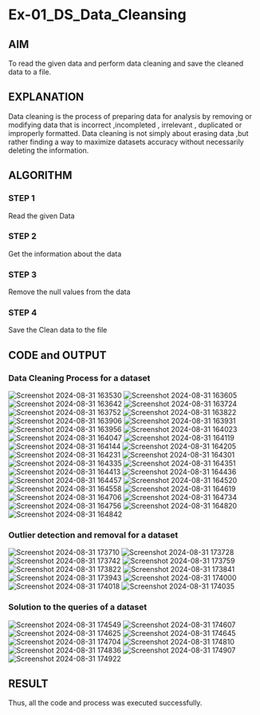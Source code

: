 # Ex-01_DS_Data_Cleansing


## AIM
To read the given data and perform data cleaning and save the cleaned data to a file. 

## EXPLANATION
Data cleaning is the process of preparing data for analysis by removing or modifying data that is incorrect ,incompleted , irrelevant , duplicated or improperly formatted. 
Data cleaning is not simply about erasing data ,but rather finding a way to maximize datasets accuracy without necessarily deleting the information. 

## ALGORITHM
### STEP 1
Read the given Data
### STEP 2
Get the information about the data
### STEP 3
Remove the null values from the data
### STEP 4
Save the Clean data to the file

## CODE and OUTPUT
### Data Cleaning Process for a dataset
![Screenshot 2024-08-31 163530](https://github.com/user-attachments/assets/b9344735-72d7-4cff-8e56-386526e21321)
![Screenshot 2024-08-31 163605](https://github.com/user-attachments/assets/5b6f61c8-97fa-43dc-9908-8215f4f4077d)
![Screenshot 2024-08-31 163642](https://github.com/user-attachments/assets/79708263-b2a6-4045-8f54-3d1321ae8600)
![Screenshot 2024-08-31 163724](https://github.com/user-attachments/assets/3e0a88d9-fe5b-4189-9c46-ee1adee005e3)
![Screenshot 2024-08-31 163752](https://github.com/user-attachments/assets/3f9c4e94-554f-424b-a4fb-c18ab1bc73d6)
![Screenshot 2024-08-31 163822](https://github.com/user-attachments/assets/cafa1ff0-23d0-4be7-a58b-caf479c4c491)
![Screenshot 2024-08-31 163906](https://github.com/user-attachments/assets/f1bda3cb-d4bd-4b33-be14-0718050af462)
![Screenshot 2024-08-31 163931](https://github.com/user-attachments/assets/9d65a66c-4584-44f9-85d6-cec3b7aa7326)
![Screenshot 2024-08-31 163956](https://github.com/user-attachments/assets/de80c85b-c714-4383-92fe-f42b73ad2f53)
![Screenshot 2024-08-31 164023](https://github.com/user-attachments/assets/daf6ac02-4a23-447e-a002-680e2dedcc11)
![Screenshot 2024-08-31 164047](https://github.com/user-attachments/assets/00cfa2fe-e3ca-468f-ad98-4a23e1f38aa2)
![Screenshot 2024-08-31 164119](https://github.com/user-attachments/assets/bfb17bf7-5f16-44c0-b6a0-8e6a43b589ba)
![Screenshot 2024-08-31 164144](https://github.com/user-attachments/assets/1e20a719-634c-4146-baa4-5cf9f7fa2d9d)
![Screenshot 2024-08-31 164205](https://github.com/user-attachments/assets/167c9db2-7708-4a9a-aa12-68f0e0471e3b)
![Screenshot 2024-08-31 164231](https://github.com/user-attachments/assets/d1583470-44fa-4111-b1bf-8a3053afe064)
![Screenshot 2024-08-31 164301](https://github.com/user-attachments/assets/c4d81660-4cfb-43a7-a6b6-a949b9707c98)
![Screenshot 2024-08-31 164335](https://github.com/user-attachments/assets/07b928e3-3c94-4816-a726-12a6ef2706c2)
![Screenshot 2024-08-31 164351](https://github.com/user-attachments/assets/7ecf05c5-27c0-4edf-a76a-e5a311c560b5)
![Screenshot 2024-08-31 164413](https://github.com/user-attachments/assets/a5c44570-a687-452d-834f-f3e80bdb839c)
![Screenshot 2024-08-31 164436](https://github.com/user-attachments/assets/8fd26320-b826-48a5-843a-b596cd76771d)
![Screenshot 2024-08-31 164457](https://github.com/user-attachments/assets/3350e286-4937-4f52-877c-94f1c186b479)
![Screenshot 2024-08-31 164520](https://github.com/user-attachments/assets/6c8eced4-d9c9-4132-ba8c-b6bdcdcbc9c4)
![Screenshot 2024-08-31 164558](https://github.com/user-attachments/assets/d9f92e3b-e334-4646-9598-00c6113f4f7d)
![Screenshot 2024-08-31 164619](https://github.com/user-attachments/assets/6d3212c2-cd04-4b86-91e1-013153a2258c)
![Screenshot 2024-08-31 164706](https://github.com/user-attachments/assets/cae1a908-ec30-463e-8859-5d6cc9c46776)
![Screenshot 2024-08-31 164734](https://github.com/user-attachments/assets/a8d1f9c9-9c36-4bd2-993c-f72e0d7a1c24)
![Screenshot 2024-08-31 164756](https://github.com/user-attachments/assets/a4ba07d2-7b1d-40ce-9844-a09a90480c0c)
![Screenshot 2024-08-31 164820](https://github.com/user-attachments/assets/a721aa62-1f98-4441-9633-dfd436b46030)
![Screenshot 2024-08-31 164842](https://github.com/user-attachments/assets/e1bfbf1b-8c09-4bf9-972e-937ef3f30450)
### Outlier detection and removal for a dataset
![Screenshot 2024-08-31 173710](https://github.com/user-attachments/assets/6b69f317-233c-4201-a672-5decd232b1a9)
![Screenshot 2024-08-31 173728](https://github.com/user-attachments/assets/2769def7-ee18-4c44-b19a-cb87aee9a2e2)
![Screenshot 2024-08-31 173742](https://github.com/user-attachments/assets/149f2f97-c339-4358-bdb2-fe593661b226)
![Screenshot 2024-08-31 173759](https://github.com/user-attachments/assets/fb979c6a-f3d6-4514-8b8c-0a262b090d4c)
![Screenshot 2024-08-31 173822](https://github.com/user-attachments/assets/5bb73f74-8b58-4e4b-a2c4-60f1148cfa14)
![Screenshot 2024-08-31 173841](https://github.com/user-attachments/assets/95cf2074-9cb8-464f-a71b-32f0826db75f)
![Screenshot 2024-08-31 173943](https://github.com/user-attachments/assets/88d05c5c-8be0-4d73-8b7f-033d5c45aa3f)
![Screenshot 2024-08-31 174000](https://github.com/user-attachments/assets/71f5073c-e744-4ab8-8b47-3c7f5f89eb5c)
![Screenshot 2024-08-31 174018](https://github.com/user-attachments/assets/554b7c45-85a4-45a7-a3cc-1aa45c458e36)
![Screenshot 2024-08-31 174035](https://github.com/user-attachments/assets/e18cc599-dd5b-4994-84e7-837c2b91f1ba)
### Solution to the queries of a dataset
![Screenshot 2024-08-31 174549](https://github.com/user-attachments/assets/aeb15f6a-5531-4213-bd6e-adb66e02ee4f)
![Screenshot 2024-08-31 174607](https://github.com/user-attachments/assets/664c3db9-5b99-4913-bd2f-f461294a7568)
![Screenshot 2024-08-31 174625](https://github.com/user-attachments/assets/6e68db8b-2df6-4dcc-bd5e-0b98531a6411)
![Screenshot 2024-08-31 174645](https://github.com/user-attachments/assets/afc21c69-d8c7-4cd4-86ef-7442ce3e0569)
![Screenshot 2024-08-31 174704](https://github.com/user-attachments/assets/fc173193-64ef-49b5-aa7c-3d4f6b4b3121)
![Screenshot 2024-08-31 174810](https://github.com/user-attachments/assets/bff61ed0-2b02-4614-89ff-f5e91e934c38)
![Screenshot 2024-08-31 174836](https://github.com/user-attachments/assets/fb7ad278-1fb5-44e2-a067-74abc0d955f7)
![Screenshot 2024-08-31 174907](https://github.com/user-attachments/assets/0a84ddd3-a7ab-431e-8f99-ba4dbb25c8d0)
![Screenshot 2024-08-31 174922](https://github.com/user-attachments/assets/b62bda71-0765-4244-bc81-9a9536e07f93)

## RESULT
Thus, all the code and process was executed successfully.













































